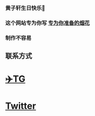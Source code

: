 ###  黄子轩生日快乐🤭

###  这个网站专为你写  [专为你准备的烟花](https://fireworks.nianbroken.top/)

###  制作不容易

##  联系方式

# [✈️TG](https://t.me/Jerry21007) 

# [Twitter](https://twitter.com/7788OOKK?t=pxwhJ7teagY88VxUUyN4sw&s=09)
